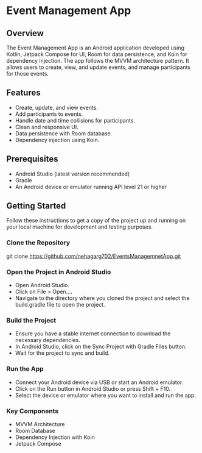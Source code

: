 # Event Management App

## Overview

The Event Management App is an Android application developed using Kotlin, Jetpack Compose for UI, Room for data persistence, and Koin for dependency injection. The app follows the MVVM architecture pattern. It allows users to create, view, and update events, and manage participants for those events.

## Features

- Create, update, and view events.
- Add participants to events.
- Handle date and time collisions for participants.
- Clean and responsive UI.
- Data persistence with Room database.
- Dependency injection using Koin.

## Prerequisites

- Android Studio (latest version recommended)
- Gradle
- An Android device or emulator running API level 21 or higher

## Getting Started

Follow these instructions to get a copy of the project up and running on your local machine for development and testing purposes.

### Clone the Repository

git clone https://github.com/nehagarg702/EventsManagemnetApp.git

### Open the Project in Android Studio

- Open Android Studio.
- Click on File > Open....
- Navigate to the directory where you cloned the project and select the build.gradle file to open the project.

### Build the Project

- Ensure you have a stable internet connection to download the necessary dependencies.
- In Android Studio, click on the Sync Project with Gradle Files button.
- Wait for the project to sync and build.

### Run the App

- Connect your Android device via USB or start an Android emulator.
- Click on the Run button in Android Studio or press Shift + F10.
- Select the device or emulator where you want to install and run the app.

### Key Components

- MVVM Architecture
- Room Database
- Dependency Injection with Koin
- Jetpack Compose
